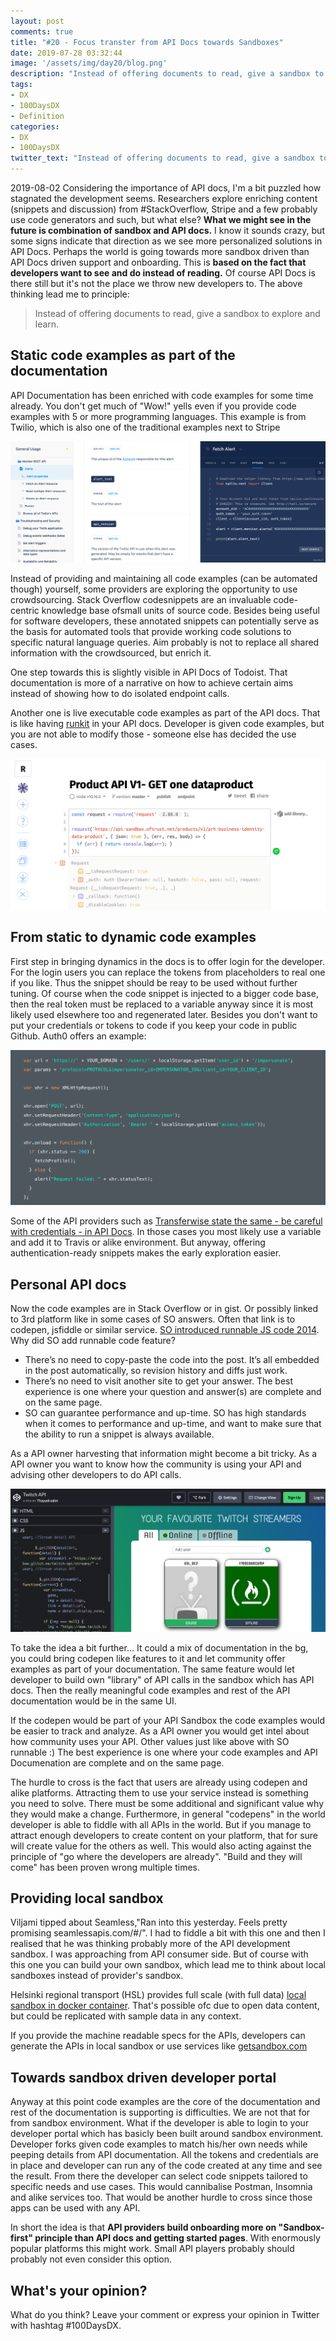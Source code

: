 ```yaml
---
layout: post
comments: true
title: "#20 - Focus transter from API Docs towards Sandboxes"
date: 2019-07-28 03:32:44
image: '/assets/img/day20/blog.png'
description: "Instead of offering documents to read, give a sandbox to explore in real."
tags:
- DX 
- 100DaysDX
- Definition
categories:
- DX
- 100DaysDX
twitter_text: "Instead of offering documents to read, give a sandbox to explore in real."
---
```


2019-08-02 Considering the importance of API docs, I'm a bit puzzled how stagnated the development seems. Researchers explore enriching content (snippets and discussion) from #StackOverflow, Stripe and a few probably use code generators and such, but what else? **What we might see in the future is combination of sandbox and API docs.** I know it sounds crazy, but some signs indicate that direction as we see more personalized solutions in API Docs. Perhaps the world is going towards more sandbox driven than API Docs driven support and onboarding. This is **based on the fact that developers want to see and do instead of reading.** Of course API Docs is there still but it's not the place we throw new developers to. The above thinking lead me to principle: 

<blockquote>Instead of offering documents to read, give a sandbox to explore and learn.</blockquote> 


## Static code examples as part of the documentation 

API Documentation has been enriched with code examples for some time already. You don't get much of "Wow!" yells even if you provide code examples with 5 or more programming languages. This example is from Twilio, which is also one of the traditional examples next to Stripe

<a href="https://www.twilio.com/docs/usage/monitor-alert"><img itemprop="image" src="/assets/img/day20/twilio.png" alt="{{site.name}}"></a>

Instead of providing and maintaining all code examples (can be automated though) yourself, some providers are exploring the opportunity to use crowdsourcing. Stack Overflow codesnippets are an invaluable code-centric knowledge base ofsmall units of source code. Besides being useful for software developers, these annotated snippets can potentially serve as the basis for automated tools that provide working code solutions to specific natural language queries. Aim probably is not to replace all shared information with the crowdsourced, but enrich it. 

One step towards this is slightly visible in API Docs of Todoist. That documentation is more of a narrative on how to achieve certain aims instead of showing how to do isolated endpoint calls.

Another one is live executable code examples as part of the API docs. That is like having [runkit](https://runkit.com/) in your API docs. Developer is given code examples, but you are not able to modify those - someone else has decided the use cases. 

<a href="https://runkit.com/kyyberi/product-api-v1--get-one-dataproduct"><img itemprop="image" src="/assets/img/day20/runkit.png" alt="{{site.name}}"></a>


## From static to dynamic code examples

First step in bringing dynamics in the docs is to offer login for the developer. For the login users you can replace the tokens from placeholders to real one if you like. Thus the snippet should be reay to be used without further tuning. Of course when the code snippet is injected to a bigger code base, then the real token must be replaced to a variable anyway since it is most likely used elsewhere too and regenerated later. Besides you don't want to put your credentials or tokens to code if you keep your code in public Github. Auth0 offers an example:

<img itemprop="image" src="/assets/img/day20/auth0.png" alt="{{site.name}}">

Some of the API providers such as [Transferwise state the same - be careful with credentials - in API Docs](https://api-docs.transferwise.com/#payouts-guide-api-access). In those cases you most likely use a variable and add it to Travis or alike environment. But anyway, offering authentication-ready snippets makes the early exploration easier.   

## Personal API docs 

Now the code examples are in Stack Overflow or in gist. Or possibly linked to 3rd platform like in some cases of SO answers. Often that link is to codepen, jsfiddle or similar service. [SO introduced runnable JS code 2014](https://stackoverflow.blog/2014/09/16/introducing-runnable-javascript-css-and-html-code-snippets/). Why did SO add runnable code feature? 

- There’s no need to copy-paste the code into the post. It’s all embedded in the post automatically, so revision history and diffs just work.
- There’s no need to visit another site to get your answer. The best experience is one where your question and answer(s) are complete and on the same page.
- SO can guarantee performance and up-time. SO has high standards when it comes to performance and up-time, and want to make sure that the ability to run a snippet is always available.

As a API owner harvesting that information might become a bit tricky. As a API owner you want to know how the community is using your API and advising other developers to do API calls. 

<a href="https://codepen.io/Thayyeb_Itachi/pen/rzxKPg?editors=0010#0"><img itemprop="image" src="/assets/img/day20/codepen.png" alt="{{site.name}}"></a>

To take the idea a bit further... It could a mix of documentation in the bg, you could bring codepen like features to it and let community offer examples as part of your documentation. The same feature would let developer to build own "library" of API calls in the sandbox which has API docs. Then the really meaningful code examples and rest of the API documentation would be in the same UI. 

If the codepen would be part of your API Sandbox the code examples would be easier to track and analyze. As a API owner you would get intel about how community uses your API. Other values just like above with SO runnable :)  The best experience is one where your code examples and API Documenation are complete and on the same page.

The hurdle to cross is the fact that users are already using codepen and alike platforms. Attracting them to use your service instead is something you need to solve. There must be some additional and significant value why they would make a change. Furthermore, in general "codepens" in the world developer is able to fiddle with all APIs in the world. But if you manage to attract enough developers to create content on your platform, that for sure will create value for the others as well. This would also acting against the principle of "go where the developers are already". "Build and they will come" has been proven wrong multiple times. 

## Providing local sandbox

Viljami tipped about Seamless,"Ran into this yesterday. Feels pretty promising seamlessapis.com/#/". I had to fiddle a bit with this one and then I realised that he was thinking probably more of the API development sandbox. I was approaching from API consumer side. But of course with this one you can build your own sandbox, which lead me to think about local sandboxes instead of provider's sandbox. 

Helsinki regional transport (HSL) provides full scale  (with full data) [local sandbox in docker container](https://digitransit.fi/en/developers/docker-guide/). That's possible ofc due to open data content, but could be replicated with sample data in any context.

If you provide the machine readable specs for the APIs, developers can generate the APIs in local sandbox or use services like [getsandbox.com](https://getsandbox.com/)

## Towards sandbox driven developer portal 

Anyway at this point code examples are the core of the documentation and rest of the documentation is supporting is difficulties. We are not that for from sandbox environment. What if the developer is able to login to your developer portal which has basicly been built around sandbox environment. Developer forks given code examples to match his/her own needs while peeping details from API documentation. All the tokens and credentials are in place and developer can run any of the code created at any time and see the result. From there the developer can select code snippets tailored to specific needs and use cases. This would cannibalise Postman, Insomnia and alike services too. That would be another hurdle to cross since those apps can be used with any API. 

In short the idea is that **API providers build onboarding more on "Sandbox-first" principle than API docs and getting started pages**. With enormously popular platforms this might work. Small API players probably should probably not even consider this option. 

## What's your opinion? 

What do you think? Leave your comment or express your opinion in Twitter with hashtag #100DaysDX. 
